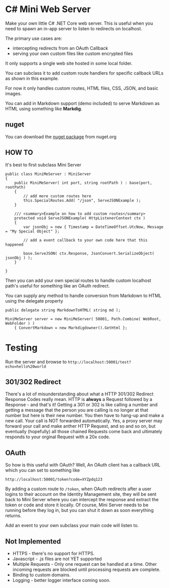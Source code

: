 # C# Mini Web Server

Make your own little C# .NET Core web server. This is useful when you need to spawn an in-app server to listen to redirects on localhost.

The primary use cases are:

* intercepting redirects from an OAuth Callback
* serving your own custom files like custom encrypted files

It only supports a single web site hosted in some local folder.

You can subclass it to add custom route handlers for specific callback URLs as shown in this example.

For now it only handles custom routes, HTML files, CSS, JSON, and basic images.

You can add in Markdown support (demo included) to serve Markdown as HTML using something like **Markdig**.

## nuget

You can download the [nuget package](https://www.nuget.org/packages/raydreams.miniserver/) from nuget.org

## HOW TO

It's best to first subclass Mini Server

```
public class MiniMeServer : MiniServer
{
    public MiniMeServer( int port, string rootPath ) : base(port, rootPath)
    {
        // add more custom routes here
        this.SpecialRoutes.Add( "/json", ServeJSONExample );
    }

    /// <summary>Example on how to add custom routes</summary>
    protected void ServeJSONExample( HttpListenerContext ctx )
    {
        var jsonObj = new { Timestamp = DateTimeOffset.UtcNow, Message = "My Special Object" };

        // add a event callback to your own code here that this happened

        base.ServeJSON( ctx.Response, JsonConvert.SerializeObject( jsonObj ) );
    }

}
```

Then you can add your own special routes to handle custom localhost path's useful for something like an OAuth redirect.

You can supply any method to handle conversion from Markdown to HTML using the delegate property

```
public delegate string MarkdownToHTML( string md );

MiniMeServer server = new MiniMeServer( 50001, Path.Combine( WebRoot, WebFolder ) )
    { ConvertMarkdown = new Markdigdowner().GetHtml };
```

# Testing

Run the server and browse to `http://localhost:50001/test?echo=hello%20world`

## 301/302 Redirect

There's a lot of misunderstanding about what a HTTP 301/302 Redirect Response Codes really mean. HTTP is **always** a Request followed by a Response - and that's it! Getting a 301 or 302 is like calling a number and getting a message that the person you are calling is no longer at that number but here is their new number. You then have to hang-up and make a new call. Your call is NOT forwarded automatically. Yes, a proxy server may forward your call and make anther HTTP Request, and so and so on, but eventually (hopefully) all those chained Requests come back and ultimately responds to your orginal Request with a 20x code.

## OAuth

So how is this useful with OAuth? Well, An OAuth client has a callback URL which you can set to something like

```
http://localhost:50001/token?code=XYZpdq123
```

By adding a custom route to `/token`, when OAuth redirects after a user logins to their account on the Identity Management site, they will be sent back to Mini Server where you can intercept the response and extract the token or code and store it locally. Of course, Mini Server needs to be running before they log in, but you can shut it down as soon everything returns.

Add an event to your own subclass your main code will listen to.


## Not Implemented

* HTTPS - there's no support for HTTPS.
* Javascript - .js files are not YET supported
* Multiple Requests - Only one request can be handled at a time. Other incoming requests are blocked until processing requests are complete.
* Binding to custom domains.
* Logging - better logger interface coming soon.